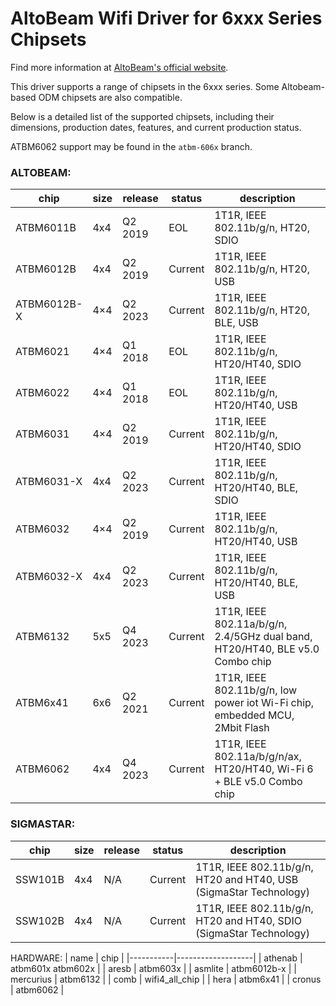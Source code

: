 # AltoBeam Wifi Driver for 6xxx Series Chipsets

Find more information at [AltoBeam's official website](https://www.altobeam.com/channels/28.html).

This driver supports a range of chipsets in the 6xxx series.  Some Altobeam-based ODM chipsets are also compatible.

Below is a detailed list of the supported chipsets, including their dimensions, production dates, features, and current production status.

ATBM6062 support may be found in the `atbm-606x` branch.

### ALTOBEAM:
| chip        | size | release | status  | description                                                                              |
|-------------|------|---------|---------|------------------------------------------------------------------------------------------|
| ATBM6011B   | 4x4  | Q2 2019 | EOL     | 1T1R, IEEE 802.11b/g/n, HT20, SDIO                                                       |
| ATBM6012B   | 4x4  | Q2 2019 | Current | 1T1R, IEEE 802.11b/g/n, HT20, USB                                                        |
| ATBM6012B-X | 4×4  | Q2 2023 | Current | 1T1R, IEEE 802.11b/g/n, HT20, BLE, USB                                                   |
| ATBM6021    | 4×4  | Q1 2018 | EOL     | 1T1R, IEEE 802.11b/g/n, HT20/HT40, SDIO                                                  |
| ATBM6022    | 4×4  | Q1 2018 | EOL     | 1T1R, IEEE 802.11b/g/n, HT20/HT40, USB                                                   |
| ATBM6031    | 4×4  | Q2 2019 | Current | 1T1R, IEEE 802.11b/g/n, HT20/HT40, SDIO                                                  |
| ATBM6031-X  | 4x4  | Q2 2023 | Current | 1T1R, IEEE 802.11b/g/n, HT20/HT40, BLE, SDIO                                             |
| ATBM6032    | 4×4  | Q2 2019 | Current | 1T1R, IEEE 802.11b/g/n, HT20/HT40, USB                                                   |
| ATBM6032-X  | 4x4  | Q2 2023 | Current | 1T1R, IEEE 802.11b/g/n, HT20/HT40, BLE, USB                                              |
| ATBM6132    | 5x5  | Q4 2023 | Current | 1T1R, IEEE 802.11a/b/g/n, 2.4/5GHz dual band, HT20/HT40, BLE v5.0 Combo chip             |
| ATBM6x41    | 6x6  | Q2 2021 | Current | 1T1R, IEEE 802.11b/g/n, low power iot Wi-Fi chip, embedded MCU, 2Mbit Flash              |
| ATBM6062    | 4x4  | Q4 2023 | Current | 1T1R, IEEE 802.11a/b/g/n/ax, HT20/HT40, Wi-Fi 6 + BLE v5.0 Combo chip                    |

### SIGMASTAR:
| chip        | size | release | status  | description                                                                              |
|-------------|------|---------|---------|------------------------------------------------------------------------------------------|
| SSW101B     | 4x4  | N/A     | Current | 1T1R, IEEE 802.11b/g/n, HT20 and HT40, USB (SigmaStar Technology)                        |
| SSW102B     | 4x4  | N/A     | Current | 1T1R, IEEE 802.11b/g/n, HT20 and HT40, SDIO (SigmaStar Technology)                       |

HARDWARE:
| name      | chip              | 
|-----------|-------------------|
| athenab   | atbm601x atbm602x |
| aresb     | atbm603x          |
| asmlite   | atbm6012b-x       |
| mercurius | atbm6132          |
| comb      | wifi4_all_chip    |
| hera      | atbm6x41          |
| cronus    | atbm6062          |
